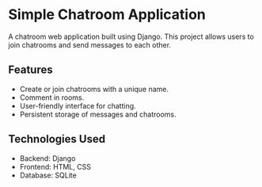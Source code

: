 # Simple Chatroom Application

A chatroom web application built using Django. This project allows users to join chatrooms and send messages to each other.

## Features
- Create or join chatrooms with a unique name.
- Comment in rooms.
- User-friendly interface for chatting.
- Persistent storage of messages and chatrooms.

## Technologies Used
- Backend: Django
- Frontend: HTML, CSS
- Database: SQLite 


